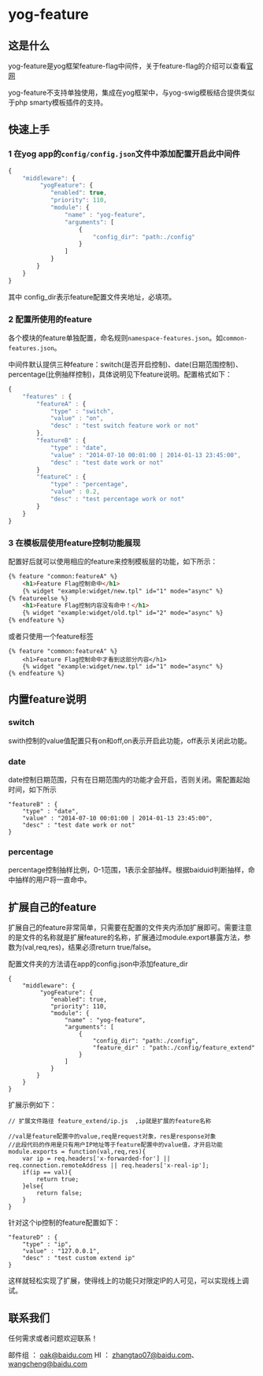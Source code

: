 yog-feature  
===========

## 这是什么

yog-feature是yog框架feature-flag中间件，关于feature-flag的介绍可以查看[官网](http://solar.baidu.com/featureflag)

yog-feature不支持单独使用，集成在yog框架中，与yog-swig模板结合提供类似于php smarty模板插件的支持。


## 快速上手

### 1 在yog app的`config/config.json`文件中添加配置开启此中间件

```javascript
{
	"middleware": {
         "yogFeature": {
            "enabled": true,
            "priority": 110,
            "module": {
                "name" : "yog-feature",
                "arguments": [
                    {
                        "config_dir": "path:./config"
                    }
                ]
            }
        }
    }
}
```

其中 config_dir表示feature配置文件夹地址，必填项。

### 2 配置所使用的feature

各个模块的feature单独配置，命名规则`namespace-features.json`。如`common-features.json`。

中间件默认提供三种feature：switch(是否开启控制)、date(日期范围控制)、percentage(比例抽样控制)，具体说明见下feature说明。配置格式如下：

```javascript
{
	"features" : {
        "featureA" : {
            "type" : "switch",
            "value" : "on",
            "desc" : "test switch feature work or not"
        },
        "featureB" : {
            "type" : "date",
            "value" : "2014-07-10 00:01:00 | 2014-01-13 23:45:00",
            "desc" : "test date work or not"
        }
        "featureC" : {
        	"type" : "percentage",
        	"value" : 0.2,
        	"desc" : "test percentage work or not"
        }  
    }
}
```

### 3 在模板层使用feature控制功能展现

配置好后就可以使用相应的feature来控制模板层的功能，如下所示：

```html
{% feature "common:featureA" %}
	<h1>Feature Flag控制命中</h1>
    {% widget "example:widget/new.tpl" id="1" mode="async" %}
{% featureelse %}
    <h1>Feature Flag控制内容没有命中！</h1>
    {% widget "example:widget/old.tpl" id="2" mode="async" %}
{% endfeature %}
```
或者只使用一个feature标签

```
{% feature "common:featureA" %}
	<h1>Feature Flag控制命中才看到这部分内容</h1>
    {% widget "example:widget/new.tpl" id="1" mode="async" %}
{% endfeature %}
```

## 内置feature说明

### **switch**

swith控制的value值配置只有on和off,on表示开启此功能，off表示关闭此功能。

### **date**

date控制日期范围，只有在日期范围内的功能才会开启，否则关闭。需配置起始时间，如下所示

```
"featureB" : {
    "type" : "date",
    "value" : "2014-07-10 00:01:00 | 2014-01-13 23:45:00",
    "desc" : "test date work or not"
}
```

### **percentage**

percentage控制抽样比例，0-1范围，1表示全部抽样。根据baiduid判断抽样，命中抽样的用户将一直命中。


## 扩展自己的feature

扩展自己的feature非常简单，只需要在配置的文件夹内添加扩展即可。需要注意的是文件的名称就是扩展feature的名称，扩展通过module.export暴露方法，参数为(val,req,res)，结果必须return true/false。

配置文件夹的方法请在app的config.json中添加feature_dir

```
{
	"middleware": {
         "yogFeature": {
            "enabled": true,
            "priority": 110,
            "module": {
                "name" : "yog-feature",
                "arguments": [
                    {
                        "config_dir": "path:./config",
                        "feature_dir" : "path:./config/feature_extend" 
                    }
                ]
            }
        }
    }
}
```

扩展示例如下：

```
// 扩展文件路径 feature_extend/ip.js  ,ip就是扩展的feature名称

//val是feature配置中的value,req是request对象，res是response对象
//此段代码的作用是只有用户IP地址等于feature配置中的value值，才开启功能
module.exports = function(val,req,res){
	var ip = req.headers['x-forwarded-for'] || req.connection.remoteAddress || req.headers['x-real-ip'];
	if(ip == val){
		return true;
	}else{
		return false;
	}
}

```

针对这个ip控制的feature配置如下：

```
"featureD" : {
    "type" : "ip",
    "value" : "127.0.0.1",
    "desc" : "test custom extend ip"
}
```

这样就轻松实现了扩展，使得线上的功能只对限定IP的人可见，可以实现线上调试。


## 联系我们

任何需求或者问题欢迎联系！

邮件组 ： oak@baidu.com
HI ： zhangtao07@baidu.com、wangcheng@baidu.com
